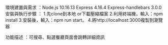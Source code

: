 環境建置與需求 ：Node.js 10.16.13
              Express 4.16.4
              Express-handlebars 3.0.0
安裝與執行步驟 ：
1.先clone到本地 or下載壓縮檔案
2.利用終端機，輸入：npm install
3.安裝後，輸入：npm run start。
4.將http://localhost:3000複製到瀏覽器

功能描述 ：可搜尋、點選餐廳頁面會跳轉詳細資訊
